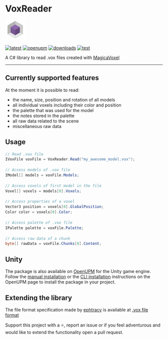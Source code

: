 # VoxReader

[![logo](https://raw.githubusercontent.com/sandrofigo/VoxReader/refs/heads/develop/images/icon.png)](https://github.com/sandrofigo/VoxReader)

[![latest](https://img.shields.io/nuget/v/VoxReader)](https://www.nuget.org/packages/VoxReader/)
[![openupm](https://img.shields.io/npm/v/com.sandrofigo.voxreader?label=openupm&registry_uri=https://package.openupm.com)](https://openupm.com/packages/com.sandrofigo.voxreader/)
[![downloads](https://img.shields.io/nuget/dt/VoxReader?color=blue)](https://www.nuget.org/packages/VoxReader/)
[![test](https://github.com/sandrofigo/VoxReader/actions/workflows/test.yml/badge.svg)](https://github.com/sandrofigo/VoxReader/actions/workflows/test.yml)

A C# library to read .vox files created with [MagicaVoxel](https://ephtracy.github.io/index.html?page=mv_main)

---

## Currently supported features

At the moment it is possible to read:
- the name, size, position and rotation of all models
- all individual voxels including their color and position
- the palette that was used for the model
- the notes stored in the palette
- all raw data related to the scene
- miscellaneous raw data

## Usage

```csharp
// Read .vox file
IVoxFile voxFile = VoxReader.Read("my_awesome_model.vox");

// Access models of .vox file
IModel[] models = voxFile.Models;

// Access voxels of first model in the file
Voxel[] voxels = models[0].Voxels;

// Access properties of a voxel
Vector3 position = voxels[0].GlobalPosition;
Color color = voxels[0].Color;

// Access palette of .vox file
IPalette palette = voxFile.Palette;

// Access raw data of a chunk
byte[] rawData = voxFile.Chunks[0].Content;
```

## Unity

The package is also available on [OpenUPM](https://openupm.com/packages/com.sandrofigo.voxreader/) for the Unity game engine.
Follow the [manual installation](https://openupm.com/packages/com.sandrofigo.voxreader/?subPage=readme#modal-manualinstallation) or the [CLI installation](https://openupm.com/packages/com.sandrofigo.voxreader/?subPage=readme#modal-commandlinetool) instructions on the OpenUPM page to install the package in your project.

## Extending the library

The file format specification made by [ephtracy](https://github.com/ephtracy) is available at [.vox file format](https://github.com/ephtracy/voxel-model)

Support this project with a ⭐️, report an issue or if you feel adventurous and would like to extend the functionality open a pull request.
